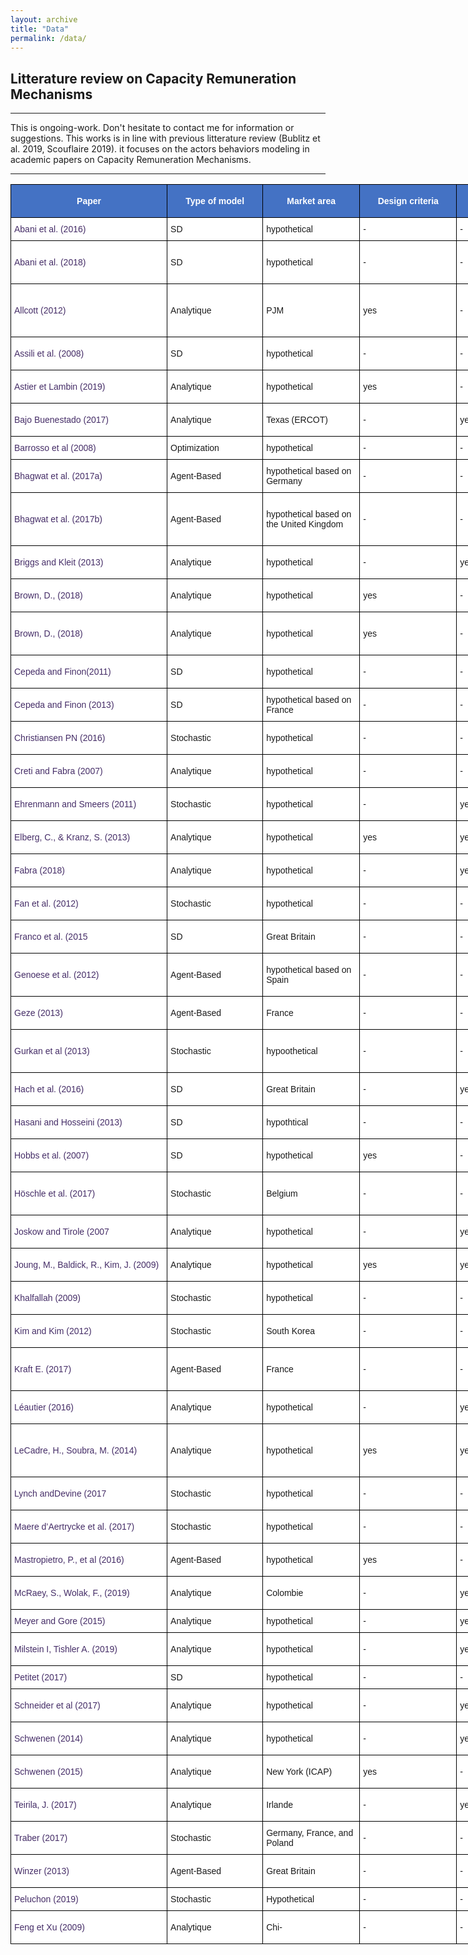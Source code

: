 ```yaml
---
layout: archive
title: "Data"
permalink: /data/
---
```



## Litterature review on Capacity Remuneration Mechanisms
----

This is ongoing-work. Don't hesitate to contact me for information or suggestions. This works is in line with previous litterature review (Bublitz et al. 2019, Scouflaire 2019). it focuses on the actors behaviors modeling in academic papers on Capacity Remuneration Mechanisms.

----

<style type="text/css">
.tg {border-collapse:collapse;border-spacing:0;}
.tg td{border-color:black;border-style:solid;border-width:1px;font-family:Arial, sans-serif;font-size:14px;
 overflow:hidden;padding:10px 5px;word-break:normal;}
.tg th{border-color:black;border-style:solid;border-width:1px;font-family:Arial, sans-serif;font-size:14px;
 font-weight:normal;overflow:hidden;padding:10px 5px;word-break:normal;}
.tg .tg-eqyq{background-color:#FFF;color:#452D67;text-align:left;vertical-align:middle}
.tg .tg-d7jd{background-color:#4472C4;color:#FFF;font-weight:bold;text-align:center;vertical-align:middle}
.tg .tg-zr06{background-color:#FFF;text-align:left;vertical-align:middle}
.tg .tg-kcps{background-color:#FFF;text-align:left;vertical-align:bottom}
.tg .tg-ktyi{background-color:#FFF;text-align:left;vertical-align:top}
</style>
<table class="tg" style="undefined;table-layout: fixed; width: 7507px">
<colgroup>
<col style="width: 250.090909px">
<col style="width: 153.090909px">
<col style="width: 155.090909px">
<col style="width: 155.090909px">
<col style="width: 155.090909px">
<col style="width: 155.090909px">
<col style="width: 155.090909px">
<col style="width: 155.090909px">
<col style="width: 155.090909px">
<col style="width: 155.090909px">
<col style="width: 155.090909px">
<col style="width: 155.090909px">
<col style="width: 155.090909px">
<col style="width: 155.090909px">
<col style="width: 155.090909px">
<col style="width: 155.090909px">
<col style="width: 155.090909px">
<col style="width: 155.090909px">
<col style="width: 155.090909px">
<col style="width: 155.090909px">
<col style="width: 155.090909px">
<col style="width: 155.090909px">
<col style="width: 155.090909px">
<col style="width: 156.090909px">
<col style="width: 155.090909px">
<col style="width: 155.090909px">
<col style="width: 155.090909px">
<col style="width: 155.090909px">
<col style="width: 155.090909px">
<col style="width: 2369.090909px">
</colgroup>
<thead>
 <tr>
 <th class="tg-d7jd">Paper</th>
 <th class="tg-d7jd">Type of model</th>
 <th class="tg-d7jd">Market area</th>
 <th class="tg-d7jd">Design criteria</th>
 <th class="tg-d7jd">Market power</th>
 <th class="tg-d7jd">Uncertainty</th>
 <th class="tg-d7jd">Investment cycl.</th>
 <th class="tg-d7jd">Efficiency</th>
 <th class="tg-d7jd">Crossborder</th>
 <th class="tg-d7jd">High RES</th>
 <th class="tg-d7jd">Flexible Res.</th>
 <th class="tg-d7jd">CRM Typology</th>
 <th class="tg-d7jd">Source of risk</th>
 <th class="tg-d7jd">Actors</th>
 <th class="tg-d7jd">Actor asymmetry </th>
 <th class="tg-d7jd">Information asymmetry</th>
 <th class="tg-d7jd">Risk aversion</th>
 <th class="tg-d7jd">Technology</th>
 <th class="tg-d7jd">Cost type</th>
 <th class="tg-d7jd">Lead time</th>
 <th class="tg-d7jd">Penalty</th>
 <th class="tg-d7jd">Industrial decisions</th>
 <th class="tg-d7jd">EOM</th>
 <th class="tg-d7jd">Capacity market</th>
 <th class="tg-d7jd">Model resolution</th>
 <th class="tg-d7jd">Forward capacity auction</th>
 <th class="tg-d7jd">Capacity product</th>
 <th class="tg-d7jd">Clearing EOM</th>
 <th class="tg-d7jd">Clearing CRM</th>
 <th class="tg-d7jd">Publication</th>
 </tr>
</thead>
<tbody>
 <tr>
 <td class="tg-eqyq">Abani et al. (2016)</td>
 <td class="tg-zr06">SD</td>
 <td class="tg-zr06">hypothetical</td>
 <td class="tg-zr06">-</td>
 <td class="tg-zr06">-</td>
 <td class="tg-zr06">yes</td>
 <td class="tg-zr06">yes</td>
 <td class="tg-zr06">-</td>
 <td class="tg-zr06">-</td>
 <td class="tg-kcps">-</td>
 <td class="tg-kcps">-</td>
 <td class="tg-zr06">CM - SR</td>
 <td class="tg-zr06">-</td>
 <td class="tg-zr06">-</td>
 <td class="tg-zr06">-</td>
 <td class="tg-zr06">-</td>
 <td class="tg-zr06">-</td>
 <td class="tg-zr06">-</td>
 <td class="tg-zr06">-</td>
 <td class="tg-zr06">-</td>
 <td class="tg-zr06">-</td>
 <td class="tg-zr06">-</td>
 <td class="tg-zr06">-</td>
 <td class="tg-zr06">-</td>
 <td class="tg-zr06">-</td>
 <td class="tg-zr06"> </td>
 <td class="tg-zr06">-</td>
 <td class="tg-zr06">-</td>
 <td class="tg-zr06">-</td>
 <td class="tg-zr06">Abani, A.O., Hary, N., Rious, V., Saguan, M., 2018. The impact of investors’ risk aversion on the performances of capacity remuneration mechanisms. Energy Policy 112, 84–97. http://doi.org/10.1016/j.enpol.2017.10.008.</td>
 </tr>
 <tr>
 <td class="tg-eqyq">Abani et al. (2018)</td>
 <td class="tg-zr06">SD</td>
 <td class="tg-zr06">hypothetical</td>
 <td class="tg-zr06">-</td>
 <td class="tg-zr06">-</td>
 <td class="tg-zr06">yes</td>
 <td class="tg-zr06">yes</td>
 <td class="tg-zr06">yes</td>
 <td class="tg-zr06">-</td>
 <td class="tg-kcps">-</td>
 <td class="tg-kcps">-</td>
 <td class="tg-zr06">CM</td>
 <td class="tg-zr06">Demand / EOM</td>
 <td class="tg-zr06">Producers</td>
 <td class="tg-zr06">-</td>
 <td class="tg-zr06">-</td>
 <td class="tg-zr06">CVAR</td>
 <td class="tg-zr06">Peak</td>
 <td class="tg-zr06">O&amp;M / I(k)</td>
 <td class="tg-zr06">Yes</td>
 <td class="tg-zr06">-</td>
 <td class="tg-zr06">Entry Exit</td>
 <td class="tg-zr06">-</td>
 <td class="tg-zr06">PPC</td>
 <td class="tg-zr06">4 stages ( Forecast / CRM / Decision / EOM )</td>
 <td class="tg-zr06">4 years</td>
 <td class="tg-zr06">1 year</td>
 <td class="tg-zr06">-</td>
 <td class="tg-zr06">Uniform Price / Multi Unit / seal bid</td>
 <td class="tg-zr06">Abani, A.O., Hary, N., Saguan, M., Rious, V., 2016. Risk aversion and generation adequacy in liberalized electricity markets: benefits of capacity markets. 2016 13th Inter-tio-l Conference on the European Energy Market (EEM). pp. 1–5. http:// doi.org/10.1109/EEM.2016.7521264.</td>
 </tr>
 <tr>
 <td class="tg-eqyq">Allcott (2012)</td>
 <td class="tg-zr06">Analytique</td>
 <td class="tg-zr06">PJM</td>
 <td class="tg-zr06">yes</td>
 <td class="tg-zr06">-</td>
 <td class="tg-zr06">-</td>
 <td class="tg-zr06">-</td>
 <td class="tg-zr06">yes</td>
 <td class="tg-zr06">-</td>
 <td class="tg-kcps">-</td>
 <td class="tg-kcps">-</td>
 <td class="tg-zr06">CM-C</td>
 <td class="tg-zr06">-</td>
 <td class="tg-zr06">Producers / Consumers</td>
 <td class="tg-zr06">Incumbents / New Entry / RTP consumers / Flat rates consumers </td>
 <td class="tg-zr06">-</td>
 <td class="tg-zr06">-</td>
 <td class="tg-zr06">Peak / Mid / Base</td>
 <td class="tg-zr06">c / I(k)</td>
 <td class="tg-zr06">-</td>
 <td class="tg-zr06">-</td>
 <td class="tg-zr06">Capacity</td>
 <td class="tg-zr06">PPC</td>
 <td class="tg-zr06">PPC</td>
 <td class="tg-zr06">Profit maximisation</td>
 <td class="tg-zr06"> </td>
 <td class="tg-zr06">-</td>
 <td class="tg-zr06">Uniform Price / Multi Unit / seal bid</td>
 <td class="tg-zr06">Uniform Price / Multi Unit / seal bid</td>
 <td class="tg-zr06">Allcott, H. (2012). Real-time pricing and electricity market design.</td>
 </tr>
 <tr>
 <td class="tg-eqyq">Assili et al. (2008)</td>
 <td class="tg-zr06">SD</td>
 <td class="tg-zr06">hypothetical</td>
 <td class="tg-zr06">-</td>
 <td class="tg-zr06">-</td>
 <td class="tg-zr06">-</td>
 <td class="tg-zr06">yes</td>
 <td class="tg-zr06">-</td>
 <td class="tg-zr06">-</td>
 <td class="tg-kcps">-</td>
 <td class="tg-kcps">-</td>
 <td class="tg-zr06">CP</td>
 <td class="tg-zr06">Demand</td>
 <td class="tg-zr06">Producers</td>
 <td class="tg-zr06">-</td>
 <td class="tg-zr06">-</td>
 <td class="tg-zr06">-</td>
 <td class="tg-zr06">Peak / Mid / Base</td>
 <td class="tg-zr06">c / I(k)</td>
 <td class="tg-zr06">Yes</td>
 <td class="tg-zr06">-</td>
 <td class="tg-zr06">Entry Exit</td>
 <td class="tg-zr06">PPC</td>
 <td class="tg-zr06">-</td>
 <td class="tg-zr06">Decision loop</td>
 <td class="tg-zr06"> </td>
 <td class="tg-zr06">-</td>
 <td class="tg-zr06">Uniform Price / Multi Unit / seal bid</td>
 <td class="tg-zr06">-</td>
 <td class="tg-zr06">Assili, M., Javidi, D.B., Hossein, M., Ghazi, R., 2008. An improved mechanism for capacity payment based on system dy-mics modeling for investment planning in competitive electricity environment. Energy Policy 36, 3703–3713. http://doi. org/10.1016/j.enpol.2008.06.034.</td>
 </tr>
 <tr>
 <td class="tg-eqyq">Astier et Lambin (2019)</td>
 <td class="tg-zr06">Analytique</td>
 <td class="tg-zr06">hypothetical</td>
 <td class="tg-zr06">yes</td>
 <td class="tg-zr06">-</td>
 <td class="tg-zr06">yes</td>
 <td class="tg-zr06">-</td>
 <td class="tg-zr06">-</td>
 <td class="tg-zr06">-</td>
 <td class="tg-kcps">-</td>
 <td class="tg-kcps">-</td>
 <td class="tg-zr06">SR - RO</td>
 <td class="tg-zr06">Demand / marg, cost</td>
 <td class="tg-zr06">Producers / Consumers</td>
 <td class="tg-zr06">-</td>
 <td class="tg-zr06">yes</td>
 <td class="tg-zr06">-</td>
 <td class="tg-zr06">Single</td>
 <td class="tg-zr06">-</td>
 <td class="tg-zr06">-</td>
 <td class="tg-zr06">-</td>
 <td class="tg-zr06">-</td>
 <td class="tg-zr06">-</td>
 <td class="tg-zr06">-</td>
 <td class="tg-zr06">Profit maximisation</td>
 <td class="tg-zr06"> </td>
 <td class="tg-zr06">-</td>
 <td class="tg-zr06">-</td>
 <td class="tg-zr06">-</td>
 <td class="tg-zr06">Nicolas Astier et Xavier Lambin, « Ensuring Capacity Adequacy in Liberalised Electricity markets », The Energy Jour-l, vol. 40, n° 3, mai 2019.</td>
 </tr>
 <tr>
 <td class="tg-eqyq">Bajo Buenestado (2017)</td>
 <td class="tg-zr06">Analytique</td>
 <td class="tg-zr06">Texas (ERCOT)</td>
 <td class="tg-zr06">-</td>
 <td class="tg-zr06">yes</td>
 <td class="tg-zr06">-</td>
 <td class="tg-zr06">-</td>
 <td class="tg-zr06">yes</td>
 <td class="tg-zr06">-</td>
 <td class="tg-kcps">-</td>
 <td class="tg-kcps">-</td>
 <td class="tg-zr06">CP</td>
 <td class="tg-zr06">Demand</td>
 <td class="tg-zr06">Producers</td>
 <td class="tg-zr06">Partial monopoly / Stackelberg</td>
 <td class="tg-zr06">-</td>
 <td class="tg-zr06">-</td>
 <td class="tg-zr06">Peak / Base</td>
 <td class="tg-zr06">c / I(k)</td>
 <td class="tg-zr06">-</td>
 <td class="tg-zr06">-</td>
 <td class="tg-zr06">Capacity</td>
 <td class="tg-zr06">Fabra</td>
 <td class="tg-zr06">-</td>
 <td class="tg-zr06">2 stages ( Decision / EOM )</td>
 <td class="tg-zr06"> </td>
 <td class="tg-zr06">-</td>
 <td class="tg-zr06">Uniform Price / Multi Unit / seal bid</td>
 <td class="tg-zr06">-</td>
 <td class="tg-zr06">Bajo-Buenestado, R., 2017. Welfare implications of capacity payments in a pricecapped electricity sector: a case study of the Texas market (ERCOT). Energy Econ. 64, 272–285. http://doi.org/10.1016/j.eneco.2017.03.026.</td>
 </tr>
 <tr>
 <td class="tg-eqyq">Barrosso et al (2008)</td>
 <td class="tg-zr06">Optimization</td>
 <td class="tg-zr06">hypothetical</td>
 <td class="tg-zr06">-</td>
 <td class="tg-zr06">-</td>
 <td class="tg-zr06">yes</td>
 <td class="tg-zr06">-</td>
 <td class="tg-zr06">-</td>
 <td class="tg-zr06">-</td>
 <td class="tg-kcps">-</td>
 <td class="tg-kcps">-</td>
 <td class="tg-zr06">-</td>
 <td class="tg-zr06">Multiple</td>
 <td class="tg-zr06">Producers</td>
 <td class="tg-zr06">-</td>
 <td class="tg-zr06">-</td>
 <td class="tg-zr06">CVAR</td>
 <td class="tg-zr06">Multiple</td>
 <td class="tg-zr06">-</td>
 <td class="tg-zr06">-</td>
 <td class="tg-zr06">-</td>
 <td class="tg-zr06">Capacity</td>
 <td class="tg-zr06">-</td>
 <td class="tg-zr06">-</td>
 <td class="tg-zr06">Decision loop</td>
 <td class="tg-zr06"> </td>
 <td class="tg-zr06">-</td>
 <td class="tg-zr06">-</td>
 <td class="tg-zr06">-</td>
 <td class="tg-zr06">-</td>
 </tr>
 <tr>
 <td class="tg-eqyq">Bhagwat et al. (2017a)</td>
 <td class="tg-zr06">Agent-Based</td>
 <td class="tg-zr06">hypothetical based on Germany</td>
 <td class="tg-zr06">-</td>
 <td class="tg-zr06">-</td>
 <td class="tg-zr06">yes</td>
 <td class="tg-zr06">yes</td>
 <td class="tg-zr06">-</td>
 <td class="tg-zr06">-</td>
 <td class="tg-kcps">yes</td>
 <td class="tg-kcps">-</td>
 <td class="tg-zr06">CM</td>
 <td class="tg-zr06">Multiple</td>
 <td class="tg-zr06">Producers</td>
 <td class="tg-zr06">-</td>
 <td class="tg-zr06">-</td>
 <td class="tg-zr06">-</td>
 <td class="tg-zr06">Multiple</td>
 <td class="tg-zr06">c / O&amp;M / I(k)</td>
 <td class="tg-zr06">Yes</td>
 <td class="tg-zr06">-</td>
 <td class="tg-zr06">Entry Exit</td>
 <td class="tg-zr06">PPC</td>
 <td class="tg-zr06">PPC</td>
 <td class="tg-zr06">4 stages ( Debt / CM / Decision / EOM )</td>
 <td class="tg-zr06"> </td>
 <td class="tg-zr06">1 year</td>
 <td class="tg-zr06">Uniform Price / Multi Unit / seal bid</td>
 <td class="tg-zr06">Uniform Price / Multi Unit / seal bid</td>
 <td class="tg-zr06">Bhagwat, P.C., Iychettira, K.K., Richstein, J.C., Chappin, E.J., de Vries, L.J., 2017a. The effectiveness of capacity markets in the presence of a high portfolio share of renewable energy sources. Util. Policy 48, 76–91. http://doi.org/10.1016/j.jup. 2017.09.003.</td>
 </tr>
 <tr>
 <td class="tg-eqyq">Bhagwat et al. (2017b)</td>
 <td class="tg-zr06">Agent-Based</td>
 <td class="tg-zr06">hypothetical based on the United Kingdom</td>
 <td class="tg-zr06">-</td>
 <td class="tg-zr06">-</td>
 <td class="tg-zr06">yes</td>
 <td class="tg-zr06">yes</td>
 <td class="tg-zr06">-</td>
 <td class="tg-zr06">-</td>
 <td class="tg-kcps">-</td>
 <td class="tg-kcps">-</td>
 <td class="tg-zr06">CM</td>
 <td class="tg-zr06">Demand / Fuel</td>
 <td class="tg-zr06">Producers</td>
 <td class="tg-zr06">Incumbent / New Entrant</td>
 <td class="tg-zr06">-</td>
 <td class="tg-zr06">-</td>
 <td class="tg-zr06">Multiple</td>
 <td class="tg-zr06">c / O&amp;M / I(k)</td>
 <td class="tg-zr06">Yes</td>
 <td class="tg-zr06">-</td>
 <td class="tg-zr06">Entry Exit</td>
 <td class="tg-zr06">PPC</td>
 <td class="tg-zr06">PPC</td>
 <td class="tg-zr06">4 stages ( Debt / CM / Decision / EOM )</td>
 <td class="tg-zr06">1 year / 4 years</td>
 <td class="tg-zr06">1 year / Multi years</td>
 <td class="tg-zr06">Uniform Price / Multi Unit / seal bid</td>
 <td class="tg-zr06">Uniform Price / Multi Unit / seal bid for both Annuel et Multi Annuel Contracts</td>
 <td class="tg-zr06">Bhagwat, P.C., Marcheselli, A., Richstein, J.C., Chappin, E.J., de Vries, L.J., 2017b. An a-lysis of a forward capacity market with long-term contracts. Energy Policy 111, 255–267. http://doi.org/10.1016/j.enpol.2017.09.037.</td>
 </tr>
 <tr>
 <td class="tg-eqyq">Briggs and Kleit (2013)</td>
 <td class="tg-zr06">Analytique</td>
 <td class="tg-zr06">hypothetical</td>
 <td class="tg-zr06">-</td>
 <td class="tg-zr06">yes</td>
 <td class="tg-zr06">-</td>
 <td class="tg-zr06">-</td>
 <td class="tg-zr06">yes</td>
 <td class="tg-zr06">-</td>
 <td class="tg-kcps">-</td>
 <td class="tg-kcps">-</td>
 <td class="tg-zr06">CP</td>
 <td class="tg-zr06">Demand</td>
 <td class="tg-zr06">Producers</td>
 <td class="tg-zr06">-</td>
 <td class="tg-zr06">-</td>
 <td class="tg-zr06">-</td>
 <td class="tg-zr06">Peak / Base</td>
 <td class="tg-zr06">c / I(k)</td>
 <td class="tg-zr06">-</td>
 <td class="tg-zr06">-</td>
 <td class="tg-zr06">Capacity</td>
 <td class="tg-zr06">PPC / Cournot</td>
 <td class="tg-zr06">PPC / Cournot</td>
 <td class="tg-zr06">Profit maximisation</td>
 <td class="tg-zr06"> </td>
 <td class="tg-zr06">-</td>
 <td class="tg-zr06">Uniform Price / Multi Unit / seal bid</td>
 <td class="tg-zr06">-</td>
 <td class="tg-zr06">Briggs, R.J., Kleit, A., 2013. Resource adequacy reliability and the impacts of capacity subsidies in competitive electricity markets. Energy Econ. 40, 297–305. http:// doi.org/10.1016/j.eneco.2013.07.009.</td>
 </tr>
 <tr>
 <td class="tg-eqyq">Brown, D., (2018)</td>
 <td class="tg-zr06">Analytique</td>
 <td class="tg-zr06">hypothetical</td>
 <td class="tg-zr06">yes</td>
 <td class="tg-zr06">-</td>
 <td class="tg-zr06">yes</td>
 <td class="tg-zr06">-</td>
 <td class="tg-zr06">yes</td>
 <td class="tg-zr06">-</td>
 <td class="tg-kcps">-</td>
 <td class="tg-kcps">-</td>
 <td class="tg-zr06">CM</td>
 <td class="tg-zr06">Capacity Demand / EOM</td>
 <td class="tg-zr06">Producers</td>
 <td class="tg-zr06">Partial monopoly</td>
 <td class="tg-zr06">-</td>
 <td class="tg-zr06">-</td>
 <td class="tg-zr06">Single</td>
 <td class="tg-zr06">O&amp;M / I(k)</td>
 <td class="tg-zr06">-</td>
 <td class="tg-zr06">-</td>
 <td class="tg-zr06">Entry</td>
 <td class="tg-zr06">-</td>
 <td class="tg-zr06">M.U.A.</td>
 <td class="tg-zr06">2 stages ( CM / EOM )</td>
 <td class="tg-zr06"> </td>
 <td class="tg-zr06">-</td>
 <td class="tg-zr06">-</td>
 <td class="tg-zr06">Uniform Price / Multi Unit / seal bid</td>
 <td class="tg-zr06">Brown, D. P. (2018). The effect of subsidized entry on capacity auctions and the long-run resource adequacy of electricity markets. Energy Economics, 70, 205–232. http://doi.org/10.1016/j.eneco.2018.01.002</td>
 </tr>
 <tr>
 <td class="tg-eqyq">Brown, D., (2018)</td>
 <td class="tg-zr06">Analytique</td>
 <td class="tg-zr06">hypothetical</td>
 <td class="tg-zr06">yes</td>
 <td class="tg-zr06">-</td>
 <td class="tg-zr06">-</td>
 <td class="tg-zr06">-</td>
 <td class="tg-zr06">yes</td>
 <td class="tg-zr06">-</td>
 <td class="tg-kcps">-</td>
 <td class="tg-kcps">-</td>
 <td class="tg-zr06">CM</td>
 <td class="tg-zr06">Capacity Demand / EOM</td>
 <td class="tg-zr06">Producers / Public Auth.</td>
 <td class="tg-zr06">Partial monopoly / Stackelberg</td>
 <td class="tg-zr06">-</td>
 <td class="tg-zr06">-</td>
 <td class="tg-zr06">Single</td>
 <td class="tg-zr06">c / I(k)</td>
 <td class="tg-zr06">-</td>
 <td class="tg-zr06">-</td>
 <td class="tg-zr06">Capacity / Mothballing</td>
 <td class="tg-zr06">M.U.A.</td>
 <td class="tg-zr06">M.U.A.</td>
 <td class="tg-zr06">6 stages ( Public Auth. / Invest / Decision / CM / EOM )</td>
 <td class="tg-zr06"> </td>
 <td class="tg-zr06">-</td>
 <td class="tg-zr06">Uniform Price / Multi Unit / seal bid</td>
 <td class="tg-zr06">Uniform Price / Multi Unit / seal bid</td>
 <td class="tg-zr06">Brown, D.P., 2018. Capacity payment mechanisms and investment incentives in restructured electricity markets. Energy Econ. 74, 131–142.</td>
 </tr>
 <tr>
 <td class="tg-eqyq">Cepeda and Finon(2011)</td>
 <td class="tg-zr06">SD</td>
 <td class="tg-zr06">hypothetical</td>
 <td class="tg-zr06">-</td>
 <td class="tg-zr06">-</td>
 <td class="tg-zr06">yes</td>
 <td class="tg-zr06">yes</td>
 <td class="tg-zr06">-</td>
 <td class="tg-zr06">-</td>
 <td class="tg-kcps">-</td>
 <td class="tg-kcps">-</td>
 <td class="tg-zr06">CM</td>
 <td class="tg-zr06">Demand / Invest. Unavailability</td>
 <td class="tg-zr06">Producers</td>
 <td class="tg-zr06">-</td>
 <td class="tg-zr06">-</td>
 <td class="tg-zr06">-</td>
 <td class="tg-zr06">Peak / Mid / Base</td>
 <td class="tg-zr06">c / I(k)</td>
 <td class="tg-zr06">Yes</td>
 <td class="tg-zr06">Yes</td>
 <td class="tg-zr06">Entry Exit</td>
 <td class="tg-zr06">PPC</td>
 <td class="tg-zr06">PPC</td>
 <td class="tg-zr06">4 stages ( Forecast / CM / Decision / EOM )</td>
 <td class="tg-zr06">3 years</td>
 <td class="tg-zr06">1 year</td>
 <td class="tg-zr06">Uniform Price / Multi Unit / seal bid</td>
 <td class="tg-zr06">Uniform Price / Multi Unit / seal bid</td>
 <td class="tg-zr06">Cepeda, M., Finon, D., 2011. Generation capacity adequacy in interdependent electricity markets. Energy Policy 39, 3128–3143. http://doi.org/10.1016/j.enpol.2011. 02.063.</td>
 </tr>
 <tr>
 <td class="tg-eqyq">Cepeda and Finon (2013)</td>
 <td class="tg-zr06">SD</td>
 <td class="tg-zr06">hypothetical based on France</td>
 <td class="tg-zr06">-</td>
 <td class="tg-zr06">-</td>
 <td class="tg-zr06">-</td>
 <td class="tg-zr06">-</td>
 <td class="tg-zr06">-</td>
 <td class="tg-zr06">-</td>
 <td class="tg-kcps">yes</td>
 <td class="tg-kcps">yes</td>
 <td class="tg-zr06">CM</td>
 <td class="tg-zr06">Multiple</td>
 <td class="tg-zr06">Producers</td>
 <td class="tg-zr06">-</td>
 <td class="tg-zr06">-</td>
 <td class="tg-zr06">-</td>
 <td class="tg-zr06">Peak / Mid / Base</td>
 <td class="tg-zr06">c / I(k)</td>
 <td class="tg-zr06">Yes</td>
 <td class="tg-zr06">Yes</td>
 <td class="tg-zr06">Entry Exit</td>
 <td class="tg-zr06">PPC</td>
 <td class="tg-zr06">PPC</td>
 <td class="tg-zr06">4 stages ( Forecast / CM / Decision / EOM )</td>
 <td class="tg-zr06">3 years</td>
 <td class="tg-zr06">1 year</td>
 <td class="tg-zr06">Uniform Price / Multi Unit / seal bid</td>
 <td class="tg-zr06">Uniform Price / Multi Unit / seal bid</td>
 <td class="tg-zr06">Cepeda, M., Finon, D., 2013. How to correct for long-term exter-lities of large-scale wind power development by a capacity mechanism? Energy Policy 61, 671–685. http://doi.org/10.1016/j.enpol.2013.06.046.</td>
 </tr>
 <tr>
 <td class="tg-eqyq">Christiansen PN (2016)</td>
 <td class="tg-zr06">Stochastic</td>
 <td class="tg-zr06">hypothetical</td>
 <td class="tg-zr06">-</td>
 <td class="tg-zr06">-</td>
 <td class="tg-zr06">-</td>
 <td class="tg-zr06">-</td>
 <td class="tg-zr06">yes</td>
 <td class="tg-zr06">-</td>
 <td class="tg-kcps">-</td>
 <td class="tg-kcps">yes</td>
 <td class="tg-zr06">CM</td>
 <td class="tg-zr06">-</td>
 <td class="tg-zr06">Producers / Consumerss</td>
 <td class="tg-zr06">Flexible / Non flexible</td>
 <td class="tg-zr06">-</td>
 <td class="tg-zr06">-</td>
 <td class="tg-zr06">Peak / Base</td>
 <td class="tg-zr06">c / I(k)</td>
 <td class="tg-zr06">-</td>
 <td class="tg-zr06">-</td>
 <td class="tg-zr06">Capacity</td>
 <td class="tg-zr06">PPC</td>
 <td class="tg-zr06">PPC</td>
 <td class="tg-zr06">Optimization</td>
 <td class="tg-zr06"> </td>
 <td class="tg-zr06">-</td>
 <td class="tg-zr06">Dual Prices</td>
 <td class="tg-zr06">Dual Prices</td>
 <td class="tg-ktyi"> Christiansen PN. Equilibrium modeling of a power market with a capacity market designed to promote ﬂexible capacity. NTNU; 2016</td>
 </tr>
 <tr>
 <td class="tg-eqyq">Creti and Fabra (2007)</td>
 <td class="tg-zr06">Analytique</td>
 <td class="tg-zr06">hypothetical</td>
 <td class="tg-zr06">-</td>
 <td class="tg-zr06">-</td>
 <td class="tg-zr06">-</td>
 <td class="tg-zr06">-</td>
 <td class="tg-zr06">yes</td>
 <td class="tg-zr06">-</td>
 <td class="tg-kcps">-</td>
 <td class="tg-kcps">-</td>
 <td class="tg-zr06">CM</td>
 <td class="tg-zr06">Demand</td>
 <td class="tg-zr06">Producers / Public Auth.</td>
 <td class="tg-zr06">Monopole</td>
 <td class="tg-zr06">-</td>
 <td class="tg-zr06">-</td>
 <td class="tg-zr06">Single</td>
 <td class="tg-zr06">K</td>
 <td class="tg-zr06">-</td>
 <td class="tg-zr06">-</td>
 <td class="tg-zr06">Capacity</td>
 <td class="tg-zr06">PPC / monopoly</td>
 <td class="tg-zr06">PPC / monopoly</td>
 <td class="tg-zr06">3 stages ( Public Auth. / CM / EOM )</td>
 <td class="tg-zr06"> </td>
 <td class="tg-zr06">-</td>
 <td class="tg-zr06">-</td>
 <td class="tg-zr06">-</td>
 <td class="tg-zr06">Creti, A., Fabra, N., 2007. Supply security and short-run capacity markets for electricity: why an ICAP mechanism is needed as part of standard market design. Energy Econ. 29, 259–276. http://doi.org/10.1016/j.eneco.2006.04.007.</td>
 </tr>
 <tr>
 <td class="tg-eqyq">Ehrenmann and Smeers (2011)</td>
 <td class="tg-zr06">Stochastic</td>
 <td class="tg-zr06">hypothetical</td>
 <td class="tg-zr06">-</td>
 <td class="tg-zr06">yes</td>
 <td class="tg-zr06">yes</td>
 <td class="tg-zr06">-</td>
 <td class="tg-zr06">-</td>
 <td class="tg-zr06">-</td>
 <td class="tg-kcps">-</td>
 <td class="tg-kcps">-</td>
 <td class="tg-zr06">CM</td>
 <td class="tg-zr06">Fuel / Regulation</td>
 <td class="tg-zr06">Producers</td>
 <td class="tg-zr06">-</td>
 <td class="tg-zr06">-</td>
 <td class="tg-zr06">CVAR</td>
 <td class="tg-zr06">Peak / Mid / Base</td>
 <td class="tg-zr06">O&amp;M / I(k) / CO2</td>
 <td class="tg-zr06">-</td>
 <td class="tg-zr06">-</td>
 <td class="tg-zr06">Entry</td>
 <td class="tg-zr06">PPC</td>
 <td class="tg-zr06">-</td>
 <td class="tg-zr06">2 stages ( Decision / EOM )</td>
 <td class="tg-zr06"> </td>
 <td class="tg-zr06">-</td>
 <td class="tg-zr06">-</td>
 <td class="tg-zr06">-</td>
 <td class="tg-zr06">Ehrenmann, A., Smeers, Y., 2011. Generation capacity expansion in a risky environment: a stochastic equilibrium a-lysis. Oper. Res. 59,</td>
 </tr>
 <tr>
 <td class="tg-eqyq">Elberg, C., &amp; Kranz, S. (2013)</td>
 <td class="tg-zr06">Analytique</td>
 <td class="tg-zr06">hypothetical</td>
 <td class="tg-zr06">yes</td>
 <td class="tg-zr06">yes</td>
 <td class="tg-zr06">yes</td>
 <td class="tg-zr06">-</td>
 <td class="tg-zr06">yes</td>
 <td class="tg-zr06">-</td>
 <td class="tg-zr06">-</td>
 <td class="tg-kcps">-</td>
 <td class="tg-zr06">CM</td>
 <td class="tg-zr06">Demand</td>
 <td class="tg-zr06">Producers</td>
 <td class="tg-zr06">Partial monopoly</td>
 <td class="tg-zr06">-</td>
 <td class="tg-zr06">-</td>
 <td class="tg-zr06">Single</td>
 <td class="tg-zr06">c / I(k)</td>
 <td class="tg-zr06">-</td>
 <td class="tg-zr06">-</td>
 <td class="tg-zr06">Entry</td>
 <td class="tg-zr06">M.U.A.</td>
 <td class="tg-zr06">Cournot</td>
 <td class="tg-zr06">2 stages ( CM / EOM )</td>
 <td class="tg-zr06"> </td>
 <td class="tg-zr06">-</td>
 <td class="tg-zr06">Uniform Price / Multi Unit / seal bid</td>
 <td class="tg-zr06">Uniform Price / Multi Unit / seal bid</td>
 <td class="tg-zr06">Elberg, C., &amp; Kranz, S. (2013). Capacity Mechanisms and Effects on Market Structure. (14), 1–21.</td>
 </tr>
 <tr>
 <td class="tg-eqyq">Fabra (2018)</td>
 <td class="tg-zr06">Analytique</td>
 <td class="tg-zr06">hypothetical</td>
 <td class="tg-zr06">-</td>
 <td class="tg-zr06">yes</td>
 <td class="tg-zr06">yes</td>
 <td class="tg-zr06">-</td>
 <td class="tg-zr06">yes</td>
 <td class="tg-zr06">-</td>
 <td class="tg-kcps">-</td>
 <td class="tg-kcps">-</td>
 <td class="tg-zr06">CM</td>
 <td class="tg-zr06">Demand</td>
 <td class="tg-zr06">Producers</td>
 <td class="tg-zr06">Partial monopoly</td>
 <td class="tg-zr06">yes</td>
 <td class="tg-zr06">-</td>
 <td class="tg-zr06">-</td>
 <td class="tg-zr06">K</td>
 <td class="tg-zr06">-</td>
 <td class="tg-zr06">-</td>
 <td class="tg-zr06">Entry</td>
 <td class="tg-zr06">PPC</td>
 <td class="tg-zr06">PPC / Partial monopoly</td>
 <td class="tg-zr06">2 stages ( Decision / EOM )</td>
 <td class="tg-zr06"> </td>
 <td class="tg-zr06">-</td>
 <td class="tg-zr06">Uniform Price / Multi Unit / seal bid</td>
 <td class="tg-zr06">Exogène : fixé par le First Best Sol.</td>
 <td class="tg-zr06">Fabra N. A primer on capacity mechanisms. Energy Econ. 2018;75:323-335.</td>
 </tr>
 <tr>
 <td class="tg-eqyq">Fan et al. (2012)</td>
 <td class="tg-zr06">Stochastic</td>
 <td class="tg-zr06">hypothetical</td>
 <td class="tg-zr06">-</td>
 <td class="tg-zr06">-</td>
 <td class="tg-zr06">yes</td>
 <td class="tg-zr06">-</td>
 <td class="tg-zr06">-</td>
 <td class="tg-zr06">-</td>
 <td class="tg-zr06">-</td>
 <td class="tg-kcps">-</td>
 <td class="tg-zr06">CM</td>
 <td class="tg-zr06">Demand / Regulation</td>
 <td class="tg-zr06">Producers</td>
 <td class="tg-zr06">Incumbent / New Entrant</td>
 <td class="tg-zr06">-</td>
 <td class="tg-zr06">Utility function</td>
 <td class="tg-zr06">Peak / Mid / EnR</td>
 <td class="tg-zr06">c / O&amp;M / I(k) / CO2</td>
 <td class="tg-zr06">-</td>
 <td class="tg-zr06">-</td>
 <td class="tg-zr06">Entry Capacity</td>
 <td class="tg-zr06">PPC</td>
 <td class="tg-zr06">-</td>
 <td class="tg-zr06">2 stages ( Decision / EOM )</td>
 <td class="tg-zr06"> </td>
 <td class="tg-zr06">-</td>
 <td class="tg-zr06">Dual Prices</td>
 <td class="tg-zr06">Dual Prices</td>
 <td class="tg-zr06">Fan, L., Norman, C.S., Patt, A.G., 2012. Electricity capacity investment under risk aversion: a case study of coal, gas, and concentrated solar power. Energy Econ. 34, 54–61. http://doi.org/10.1016/j.eneco.2011.10.010.</td>
 </tr>
 <tr>
 <td class="tg-eqyq">Franco et al. (2015</td>
 <td class="tg-zr06">SD</td>
 <td class="tg-zr06">Great Britain</td>
 <td class="tg-zr06">-</td>
 <td class="tg-zr06">-</td>
 <td class="tg-zr06">-</td>
 <td class="tg-zr06">yes</td>
 <td class="tg-zr06">-</td>
 <td class="tg-zr06">-</td>
 <td class="tg-zr06">-</td>
 <td class="tg-zr06">-</td>
 <td class="tg-zr06">CM</td>
 <td class="tg-zr06">Multiple</td>
 <td class="tg-zr06">Producers</td>
 <td class="tg-zr06">-</td>
 <td class="tg-zr06">-</td>
 <td class="tg-zr06">-</td>
 <td class="tg-zr06">Multiple</td>
 <td class="tg-zr06">c / O&amp;M / I(k)</td>
 <td class="tg-zr06">Yes</td>
 <td class="tg-zr06">-</td>
 <td class="tg-zr06">Entry Exit</td>
 <td class="tg-zr06">PPC</td>
 <td class="tg-zr06">PPC</td>
 <td class="tg-zr06">4 stages ( Forecast / CM / Decision / EOM )</td>
 <td class="tg-zr06"> </td>
 <td class="tg-zr06">-</td>
 <td class="tg-zr06">Uniform Price / Multi Unit / seal bid</td>
 <td class="tg-zr06">Uniform Price / Multi Unit / seal bid</td>
 <td class="tg-zr06">Franco, C.J., Castaneda, M., Dyner, I., 2015. Simulating the new British electricitymarket reform. Eur. J. Oper. Res. 245, 273–285. http://doi.org/10.1016/j.ejor. 2015.02.040.</td>
 </tr>
 <tr>
 <td class="tg-eqyq">Genoese et al. (2012)</td>
 <td class="tg-zr06">Agent-Based</td>
 <td class="tg-zr06">hypothetical based on Spain</td>
 <td class="tg-zr06">-</td>
 <td class="tg-zr06">-</td>
 <td class="tg-zr06">-</td>
 <td class="tg-zr06">-</td>
 <td class="tg-zr06">yes</td>
 <td class="tg-zr06">-</td>
 <td class="tg-zr06">-</td>
 <td class="tg-kcps">-</td>
 <td class="tg-zr06">CP</td>
 <td class="tg-zr06">-</td>
 <td class="tg-zr06">Producers / Consumers / Public Auth.</td>
 <td class="tg-zr06">-</td>
 <td class="tg-zr06">-</td>
 <td class="tg-zr06">-</td>
 <td class="tg-zr06">Multiple</td>
 <td class="tg-zr06">c / O&amp;M / I(k) / CO2</td>
 <td class="tg-zr06">-</td>
 <td class="tg-zr06">-</td>
 <td class="tg-zr06">Capacity</td>
 <td class="tg-zr06">PPC</td>
 <td class="tg-zr06">-</td>
 <td class="tg-zr06">Decision loop</td>
 <td class="tg-zr06"> </td>
 <td class="tg-zr06">-</td>
 <td class="tg-zr06">Uniform Price / Multi Unit / seal bid</td>
 <td class="tg-zr06">-</td>
 <td class="tg-zr06">Genoese, M., Genoese, F., Fichtner, W., 2012. Model-based a-lysis of the impact of capacity markets on electricity markets. 2012 9th Inter-tio-l Conference on the European Energy Market (EEM 2012). pp. 1–6. http://doi.org/10.1109/EEM. 2012.6254704.</td>
 </tr>
 <tr>
 <td class="tg-eqyq">Geze (2013)</td>
 <td class="tg-zr06">Agent-Based</td>
 <td class="tg-zr06">France</td>
 <td class="tg-zr06">-</td>
 <td class="tg-zr06">-</td>
 <td class="tg-zr06">yes</td>
 <td class="tg-zr06">-</td>
 <td class="tg-zr06">-</td>
 <td class="tg-zr06">-</td>
 <td class="tg-zr06">-</td>
 <td class="tg-kcps">-</td>
 <td class="tg-zr06">CM</td>
 <td class="tg-zr06">Demand / Fuel</td>
 <td class="tg-zr06">Producers / Consumers</td>
 <td class="tg-zr06">-</td>
 <td class="tg-zr06">-</td>
 <td class="tg-zr06">Mean Variance</td>
 <td class="tg-zr06">Multiple</td>
 <td class="tg-zr06">-</td>
 <td class="tg-zr06">-</td>
 <td class="tg-zr06">-</td>
 <td class="tg-zr06">Entry</td>
 <td class="tg-zr06">-</td>
 <td class="tg-zr06">PPC</td>
 <td class="tg-zr06">Decision loop</td>
 <td class="tg-zr06"> </td>
 <td class="tg-zr06">-</td>
 <td class="tg-zr06">-</td>
 <td class="tg-zr06">Uniform Price / Multi Unit / seal bid</td>
 <td class="tg-zr06">-</td>
 </tr>
 <tr>
 <td class="tg-eqyq">Gurkan et al (2013)</td>
 <td class="tg-zr06">Stochastic</td>
 <td class="tg-zr06">hypoothetical</td>
 <td class="tg-zr06">-</td>
 <td class="tg-zr06">-</td>
 <td class="tg-zr06">yes</td>
 <td class="tg-zr06">-</td>
 <td class="tg-zr06">-</td>
 <td class="tg-zr06">-</td>
 <td class="tg-kcps">-</td>
 <td class="tg-kcps">-</td>
 <td class="tg-zr06">CM</td>
 <td class="tg-zr06">Demand</td>
 <td class="tg-zr06">Producers / Consumers / Public Auth.</td>
 <td class="tg-zr06">-</td>
 <td class="tg-zr06">-</td>
 <td class="tg-zr06">-</td>
 <td class="tg-zr06">Multiple</td>
 <td class="tg-zr06">c / I(k)</td>
 <td class="tg-zr06">-</td>
 <td class="tg-zr06">-</td>
 <td class="tg-zr06">Capacity</td>
 <td class="tg-zr06">PPC</td>
 <td class="tg-zr06">PPC</td>
 <td class="tg-zr06">2 stages ( Decision / EOM ) </td>
 <td class="tg-zr06"> </td>
 <td class="tg-zr06">-</td>
 <td class="tg-zr06">Dual Prices</td>
 <td class="tg-zr06">Dual Prices</td>
 <td class="tg-zr06">Gurkan, G., Ozdemir, O., &amp; Smeers, Y. (2013). Generation Capacity Investments in Electricity Markets: Perfect Competition. Ssrn. http://doi.org/10.2139/ssrn.2314862</td>
 </tr>
 <tr>
 <td class="tg-eqyq">Hach et al. (2016)</td>
 <td class="tg-zr06">SD</td>
 <td class="tg-zr06">Great Britain</td>
 <td class="tg-zr06">-</td>
 <td class="tg-zr06">yes</td>
 <td class="tg-zr06">-</td>
 <td class="tg-zr06">-</td>
 <td class="tg-zr06">-</td>
 <td class="tg-zr06">-</td>
 <td class="tg-zr06">-</td>
 <td class="tg-kcps">-</td>
 <td class="tg-zr06">CM</td>
 <td class="tg-zr06">Demand</td>
 <td class="tg-zr06">Producers</td>
 <td class="tg-zr06">Ramping Rates</td>
 <td class="tg-zr06">-</td>
 <td class="tg-zr06">-</td>
 <td class="tg-zr06">Multiple</td>
 <td class="tg-zr06">c / O&amp;M / I(k) / CO2</td>
 <td class="tg-zr06">-</td>
 <td class="tg-zr06">-</td>
 <td class="tg-zr06">Entry Exit</td>
 <td class="tg-zr06">PPC</td>
 <td class="tg-zr06">PPC</td>
 <td class="tg-zr06">Converging price</td>
 <td class="tg-zr06"> </td>
 <td class="tg-zr06">1 year / Multi years</td>
 <td class="tg-zr06">Uniform Price / Multi Unit / seal bid</td>
 <td class="tg-zr06">Uniform Price / Multi Unit / seal bid</td>
 <td class="tg-zr06">Hach, D., Chyong, C.K., Spinler, S., 2016. Capacity market design options: a dy-mic capacity investment model and a GB case study. Eur. J. Oper. Res. 249, 691–705. http://doi.org/10.1016/j.ejor.2015.08.034.</td>
 </tr>
 <tr>
 <td class="tg-eqyq">Hasani and Hosseini (2013)</td>
 <td class="tg-zr06">SD</td>
 <td class="tg-zr06">hypothtical</td>
 <td class="tg-zr06">-</td>
 <td class="tg-zr06">-</td>
 <td class="tg-zr06">yes</td>
 <td class="tg-zr06">yes</td>
 <td class="tg-zr06">-</td>
 <td class="tg-zr06">-</td>
 <td class="tg-zr06">-</td>
 <td class="tg-kcps">-</td>
 <td class="tg-zr06">CP</td>
 <td class="tg-zr06">Demand</td>
 <td class="tg-zr06">Producers</td>
 <td class="tg-zr06">Raming rates</td>
 <td class="tg-zr06">-</td>
 <td class="tg-zr06">-</td>
 <td class="tg-zr06">Peak / Mid / Base</td>
 <td class="tg-zr06">c / O&amp;M / I(k)</td>
 <td class="tg-zr06">Yes</td>
 <td class="tg-zr06">-</td>
 <td class="tg-zr06">Entry Exit</td>
 <td class="tg-zr06">PPC</td>
 <td class="tg-zr06">PPC</td>
 <td class="tg-zr06">Decision loop</td>
 <td class="tg-zr06"> </td>
 <td class="tg-zr06">-</td>
 <td class="tg-zr06">Uniform Price / Multi Unit / seal bid</td>
 <td class="tg-zr06">Uniform Price / Multi Unit / seal bid</td>
 <td class="tg-zr06">Hasani, M., Hosseini, S., “Dy-mic assessment of capacityinvestmentinelectricitymarketconsideringcomplementary capacity mechanisms”. Energy, vol.36, 2011, pp 277-293</td>
 </tr>
 <tr>
 <td class="tg-eqyq">Hobbs et al. (2007)</td>
 <td class="tg-zr06">SD</td>
 <td class="tg-zr06">hypothetical</td>
 <td class="tg-zr06">yes</td>
 <td class="tg-zr06">-</td>
 <td class="tg-zr06">yes</td>
 <td class="tg-zr06">-</td>
 <td class="tg-zr06">-</td>
 <td class="tg-zr06">-</td>
 <td class="tg-zr06">-</td>
 <td class="tg-kcps">-</td>
 <td class="tg-zr06">CM</td>
 <td class="tg-zr06">Demand</td>
 <td class="tg-zr06">Producers</td>
 <td class="tg-zr06">-</td>
 <td class="tg-zr06">-</td>
 <td class="tg-zr06">Utility function</td>
 <td class="tg-zr06">Peak</td>
 <td class="tg-zr06">K</td>
 <td class="tg-zr06">Yes</td>
 <td class="tg-zr06">-</td>
 <td class="tg-zr06">Entry</td>
 <td class="tg-zr06">-</td>
 <td class="tg-zr06">PPC</td>
 <td class="tg-zr06">Decision loop</td>
 <td class="tg-zr06">4 years</td>
 <td class="tg-zr06">1 year</td>
 <td class="tg-zr06">-</td>
 <td class="tg-zr06">Uniform Price / Multi Unit / seal bid</td>
 <td class="tg-zr06">Hobbs, B.F., Hu, M.-C., Inon, J.G., Stoft, S.E., Bhavaraju, M.P., 2007. A dy-mic a-lysis of a demand curve-based capacity market proposal: the PJM reliability pricing model. IEEE Trans. Power Syst. 22, 3–14. http://doi.org/10.1109/TPWRS.2006. 887954.</td>
 </tr>
 <tr>
 <td class="tg-eqyq">Höschle et al. (2017)</td>
 <td class="tg-zr06">Stochastic</td>
 <td class="tg-zr06">Belgium</td>
 <td class="tg-zr06">-</td>
 <td class="tg-zr06">-</td>
 <td class="tg-zr06">-</td>
 <td class="tg-zr06">-</td>
 <td class="tg-zr06">yes</td>
 <td class="tg-zr06">-</td>
 <td class="tg-zr06">-</td>
 <td class="tg-kcps">-</td>
 <td class="tg-zr06">CM</td>
 <td class="tg-zr06">-</td>
 <td class="tg-zr06">Producers / Consumers / Public Auth.</td>
 <td class="tg-zr06">-</td>
 <td class="tg-zr06">-</td>
 <td class="tg-zr06">-</td>
 <td class="tg-zr06">Peak / Mid / Base / EnR</td>
 <td class="tg-zr06">c / I(k)</td>
 <td class="tg-zr06">-</td>
 <td class="tg-zr06">-</td>
 <td class="tg-zr06">Capacity</td>
 <td class="tg-zr06">PPC</td>
 <td class="tg-zr06">PPC</td>
 <td class="tg-zr06">Optimization</td>
 <td class="tg-zr06">-</td>
 <td class="tg-zr06">-</td>
 <td class="tg-zr06">Dual Prices</td>
 <td class="tg-zr06">Dual Prices</td>
 <td class="tg-zr06">Höschle, H., de Jonghe, C., Le Cadre, H., Belmans, R., 2017. Electricity markets for energy, flexibility and availability – impact of capacity mechanisms on the remuneration of generation technologies. Energy Econ. 66, 372–383. http://doi.org/ 10.1016/j.eneco.2017.06.024.</td>
 </tr>
 <tr>
 <td class="tg-eqyq">Joskow and Tirole (2007</td>
 <td class="tg-zr06">Analytique</td>
 <td class="tg-zr06">hypothetical</td>
 <td class="tg-zr06">-</td>
 <td class="tg-zr06">yes</td>
 <td class="tg-zr06">yes</td>
 <td class="tg-zr06">-</td>
 <td class="tg-zr06">yes</td>
 <td class="tg-zr06">-</td>
 <td class="tg-zr06">-</td>
 <td class="tg-kcps">-</td>
 <td class="tg-zr06">CP</td>
 <td class="tg-zr06">Demand</td>
 <td class="tg-zr06">Producers / Consumers</td>
 <td class="tg-zr06">-</td>
 <td class="tg-zr06">-</td>
 <td class="tg-zr06">-</td>
 <td class="tg-zr06">Peak / Base</td>
 <td class="tg-zr06">c / I(k)</td>
 <td class="tg-zr06">-</td>
 <td class="tg-zr06">-</td>
 <td class="tg-zr06">Capacity</td>
 <td class="tg-zr06">PPC / Cournot</td>
 <td class="tg-zr06">-</td>
 <td class="tg-zr06">Profit maximisation</td>
 <td class="tg-zr06">-</td>
 <td class="tg-zr06">-</td>
 <td class="tg-zr06">Uniform Price / Multi Unit / seal bid</td>
 <td class="tg-zr06">-</td>
 <td class="tg-zr06">Joskow, P., Tirole, J., 2007. Reliability and competitive electricity markets. RAND J. Econ. 38, 60–84. http://doi.org/10.1111/j.1756-2171.2007.tb00044.x.</td>
 </tr>
 <tr>
 <td class="tg-eqyq">Joung, M., Baldick, R., Kim, J. (2009)</td>
 <td class="tg-zr06">Analytique</td>
 <td class="tg-zr06">hypothetical</td>
 <td class="tg-zr06">yes</td>
 <td class="tg-zr06">yes</td>
 <td class="tg-zr06">yes</td>
 <td class="tg-zr06">-</td>
 <td class="tg-zr06">-</td>
 <td class="tg-zr06">-</td>
 <td class="tg-zr06">-</td>
 <td class="tg-zr06">-</td>
 <td class="tg-zr06">CM</td>
 <td class="tg-zr06">-</td>
 <td class="tg-zr06">Producers / Public Auth.</td>
 <td class="tg-zr06">-</td>
 <td class="tg-zr06">yes</td>
 <td class="tg-zr06">-</td>
 <td class="tg-zr06">Single</td>
 <td class="tg-zr06">-</td>
 <td class="tg-zr06">-</td>
 <td class="tg-zr06">Yes</td>
 <td class="tg-zr06">-</td>
 <td class="tg-zr06">-</td>
 <td class="tg-zr06">Cournot</td>
 <td class="tg-zr06">Nash equilibrium</td>
 <td class="tg-zr06">-</td>
 <td class="tg-zr06">-</td>
 <td class="tg-zr06">-</td>
 <td class="tg-zr06">Uniform Price / Multi Unit / seal bid</td>
 <td class="tg-zr06">Joung, M., Baldick, R., &amp; Kim, J. (2009). Strategic behavior in electricity capacity markets. Proceedings of the 42nd Annual Hawaii Inter-tio-l Conference on System Sciences, HICSS, 1–6. http://doi.org/10.1109/HICSS.2009.404</td>
 </tr>
 <tr>
 <td class="tg-eqyq">Khalfallah (2009)</td>
 <td class="tg-zr06">Stochastic</td>
 <td class="tg-zr06">hypothetical</td>
 <td class="tg-zr06">-</td>
 <td class="tg-zr06">-</td>
 <td class="tg-zr06">-</td>
 <td class="tg-zr06">-</td>
 <td class="tg-zr06">-</td>
 <td class="tg-zr06">-</td>
 <td class="tg-zr06">-</td>
 <td class="tg-zr06">-</td>
 <td class="tg-zr06">CM - RO</td>
 <td class="tg-zr06">Demand</td>
 <td class="tg-zr06">Producers</td>
 <td class="tg-zr06">Stackelberg</td>
 <td class="tg-zr06">-</td>
 <td class="tg-zr06">-</td>
 <td class="tg-zr06">Peak / Mid / Base</td>
 <td class="tg-zr06">c / I(k)</td>
 <td class="tg-zr06">Yes</td>
 <td class="tg-zr06">Yes</td>
 <td class="tg-zr06">Capacity</td>
 <td class="tg-zr06">Cournot</td>
 <td class="tg-zr06">Cournot</td>
 <td class="tg-zr06">3 stages ( Decision / CM / EOM )</td>
 <td class="tg-zr06">-</td>
 <td class="tg-zr06">-</td>
 <td class="tg-zr06">Uniform Price / Multi Unit / seal bid</td>
 <td class="tg-zr06">Uniform Price / Multi Unit / seal bid</td>
 <td class="tg-zr06">Khalfallah, M. H. (2009). A Game Theoretic Model for Generation Capacity Adequacy in Electricity Markets: A Comparison between Investment Incentive Mechanisms. Ssrn. http://doi.org/10.2139/ssrn.1405291</td>
 </tr>
 <tr>
 <td class="tg-eqyq">Kim and Kim (2012) </td>
 <td class="tg-zr06">Stochastic</td>
 <td class="tg-zr06">South Korea</td>
 <td class="tg-zr06">-</td>
 <td class="tg-zr06">-</td>
 <td class="tg-zr06">-</td>
 <td class="tg-zr06">-</td>
 <td class="tg-zr06">yes</td>
 <td class="tg-zr06">-</td>
 <td class="tg-zr06">-</td>
 <td class="tg-kcps">-</td>
 <td class="tg-zr06">CM</td>
 <td class="tg-zr06">Demand</td>
 <td class="tg-zr06">Public Auth.</td>
 <td class="tg-zr06">-</td>
 <td class="tg-zr06">-</td>
 <td class="tg-zr06">-</td>
 <td class="tg-zr06">Multiple</td>
 <td class="tg-zr06">c / I(k)</td>
 <td class="tg-zr06">-</td>
 <td class="tg-zr06">-</td>
 <td class="tg-zr06">Capacity</td>
 <td class="tg-zr06">PCC</td>
 <td class="tg-zr06">PPC</td>
 <td class="tg-zr06">Optimization</td>
 <td class="tg-zr06">-</td>
 <td class="tg-zr06">-</td>
 <td class="tg-zr06">Uniform Price / Multi Unit / seal bid</td>
 <td class="tg-zr06">Uniform Price / Multi Unit / seal bid</td>
 <td class="tg-zr06">Kim, H., Kim, S.-S., 2012. The resource adequacy scheme in the Korean electricity market. Energy Policy 47, 133–144. http://doi.org/10.1016/j.enpol.2012.04.035. Kwoka, J., Madjarov, K., 2007. Making markets work: the special case of electricity. Electr. J. 20, 24–36. http://doi.org/10.1016/j.tej.2007.10.008.</td>
 </tr>
 <tr>
 <td class="tg-eqyq">Kraft E. (2017)</td>
 <td class="tg-zr06">Agent-Based</td>
 <td class="tg-zr06">France</td>
 <td class="tg-zr06">-</td>
 <td class="tg-zr06">-</td>
 <td class="tg-zr06">yes</td>
 <td class="tg-zr06">-</td>
 <td class="tg-zr06">yes</td>
 <td class="tg-zr06">-</td>
 <td class="tg-kcps">-</td>
 <td class="tg-kcps">-</td>
 <td class="tg-zr06">CM</td>
 <td class="tg-zr06">Multiple</td>
 <td class="tg-zr06">Producers / Consumers / Public Auth.</td>
 <td class="tg-zr06">-</td>
 <td class="tg-zr06">-</td>
 <td class="tg-zr06">-</td>
 <td class="tg-zr06">Multiple</td>
 <td class="tg-zr06">c / O&amp;M / I(k)</td>
 <td class="tg-zr06">Yes</td>
 <td class="tg-zr06">-</td>
 <td class="tg-zr06">Entry Exit</td>
 <td class="tg-zr06">PCC</td>
 <td class="tg-zr06">PPC</td>
 <td class="tg-zr06">Decision loop</td>
 <td class="tg-zr06">-</td>
 <td class="tg-zr06">-</td>
 <td class="tg-zr06">Uniform Price / Multi Unit / seal bid</td>
 <td class="tg-zr06">Uniform Price / Multi Unit / seal bid</td>
 <td class="tg-zr06">Kraft E. (2017) Modelling a Decentralised Capacity Markets</td>
 </tr>
 <tr>
 <td class="tg-eqyq">Léautier (2016)</td>
 <td class="tg-zr06">Analytique</td>
 <td class="tg-zr06">hypothetical</td>
 <td class="tg-zr06">-</td>
 <td class="tg-zr06">yes</td>
 <td class="tg-zr06">yes</td>
 <td class="tg-zr06">-</td>
 <td class="tg-zr06">yes</td>
 <td class="tg-zr06">-</td>
 <td class="tg-zr06">-</td>
 <td class="tg-kcps">-</td>
 <td class="tg-zr06">CM - RO</td>
 <td class="tg-zr06">Demand</td>
 <td class="tg-zr06">Producers / Consumers</td>
 <td class="tg-ktyi"> RTP consumers / Flat rates consumers </td>
 <td class="tg-zr06">-</td>
 <td class="tg-zr06">-</td>
 <td class="tg-zr06">Single</td>
 <td class="tg-zr06">c / I(k)</td>
 <td class="tg-zr06">-</td>
 <td class="tg-zr06">Yes</td>
 <td class="tg-zr06">Entry</td>
 <td class="tg-zr06">PPC / Cournot</td>
 <td class="tg-zr06">Cournot</td>
 <td class="tg-zr06">3 stages ( Decision / CM / EOM )</td>
 <td class="tg-zr06">-</td>
 <td class="tg-zr06">-</td>
 <td class="tg-zr06">Uniform Price / Multi Unit / seal bid</td>
 <td class="tg-zr06">Uniform Price / Multi Unit / seal bid</td>
 <td class="tg-zr06">Léautier, T.-O., 2016. The visible hand: ensuring optimal investment in electric power generation. Energy J. 37, http://doi.org/10.5547/01956574.37.2.tlea.</td>
 </tr>
 <tr>
 <td class="tg-eqyq">LeCadre, H., Soubra, M. (2014)</td>
 <td class="tg-zr06">Analytique</td>
 <td class="tg-zr06">hypothetical</td>
 <td class="tg-zr06">yes</td>
 <td class="tg-zr06">yes</td>
 <td class="tg-zr06">-</td>
 <td class="tg-zr06">-</td>
 <td class="tg-zr06">yes</td>
 <td class="tg-zr06">-</td>
 <td class="tg-zr06">-</td>
 <td class="tg-zr06">yes</td>
 <td class="tg-zr06">CM</td>
 <td class="tg-zr06">-</td>
 <td class="tg-zr06">Producers / Consumers / Public Auth.</td>
 <td class="tg-zr06">Stackelberg / Exogenous preferences</td>
 <td class="tg-zr06">yes</td>
 <td class="tg-zr06">-</td>
 <td class="tg-zr06">Multiple</td>
 <td class="tg-zr06">c</td>
 <td class="tg-zr06">-</td>
 <td class="tg-zr06">Yes</td>
 <td class="tg-zr06">Capacity</td>
 <td class="tg-zr06">PPC / Stackelberg</td>
 <td class="tg-zr06">-</td>
 <td class="tg-zr06">4 stages ( Decision Prod, EOM Prod, Decision Demand, EOM Demand )</td>
 <td class="tg-zr06">-</td>
 <td class="tg-zr06">-</td>
 <td class="tg-zr06">Dual Prices</td>
 <td class="tg-zr06">Dual Prices</td>
 <td class="tg-zr06">Hélène Le Cadre, Michaël Soubra. Designing Rules for the Capacity Market. [Research Report] Working Paper 2013-03-10, Chaire Modélisation prospective au service du développement durable. 2013, pp.36 - Les Cahiers de la Chaire.</td>
 </tr>
 <tr>
 <td class="tg-eqyq">Lynch andDevine (2017</td>
 <td class="tg-zr06">Stochastic</td>
 <td class="tg-zr06">hypothetical</td>
 <td class="tg-zr06">-</td>
 <td class="tg-zr06">-</td>
 <td class="tg-zr06">-</td>
 <td class="tg-zr06">-</td>
 <td class="tg-zr06">yes</td>
 <td class="tg-zr06">-</td>
 <td class="tg-kcps">-</td>
 <td class="tg-kcps">-</td>
 <td class="tg-zr06">C¨P</td>
 <td class="tg-zr06">Invest. Unavailability</td>
 <td class="tg-zr06">Producers</td>
 <td class="tg-zr06">-</td>
 <td class="tg-zr06">-</td>
 <td class="tg-zr06">-</td>
 <td class="tg-zr06">Peak / Mid / Base</td>
 <td class="tg-zr06">c / O&amp;M / I(k) / Refurbushment</td>
 <td class="tg-zr06">-</td>
 <td class="tg-zr06">-</td>
 <td class="tg-zr06">Entry Exit / Refurbishment</td>
 <td class="tg-zr06">PPC</td>
 <td class="tg-zr06">PPC</td>
 <td class="tg-zr06">Optimisation</td>
 <td class="tg-zr06">-</td>
 <td class="tg-zr06">-</td>
 <td class="tg-zr06">Dual Prices</td>
 <td class="tg-zr06">Dual Prices</td>
 <td class="tg-zr06">Lynch, M.Á., Devine, M.T., 2017. Investment vs. refurbishment: examining capacity payment mechanisms using stochastic mixed complementarity problems. Energy J. 38, http://doi.org/10.5547/01956574.38.2.mlyn.</td>
 </tr>
 <tr>
 <td class="tg-eqyq">Maere d’Aertrycke et al. (2017)</td>
 <td class="tg-zr06">Stochastic</td>
 <td class="tg-zr06">hypothetical</td>
 <td class="tg-zr06">-</td>
 <td class="tg-zr06">-</td>
 <td class="tg-zr06">yes</td>
 <td class="tg-zr06">-</td>
 <td class="tg-zr06">yes</td>
 <td class="tg-zr06">-</td>
 <td class="tg-kcps">-</td>
 <td class="tg-kcps">-</td>
 <td class="tg-zr06">CM - RO</td>
 <td class="tg-zr06">Demand / Invest. Unavailability</td>
 <td class="tg-zr06">Producers / Consumerss</td>
 <td class="tg-zr06">-</td>
 <td class="tg-zr06">-</td>
 <td class="tg-zr06">CVAR</td>
 <td class="tg-zr06">Peak / Base</td>
 <td class="tg-zr06">c / I(k)</td>
 <td class="tg-zr06">-</td>
 <td class="tg-zr06">-</td>
 <td class="tg-zr06">Capacity</td>
 <td class="tg-zr06">PPC</td>
 <td class="tg-zr06">PPC</td>
 <td class="tg-zr06">2 stages ( Décision / EOM )</td>
 <td class="tg-zr06">-</td>
 <td class="tg-zr06">-</td>
 <td class="tg-zr06">-</td>
 <td class="tg-zr06">-</td>
 <td class="tg-zr06">de Maere dAertrycke, G., Ehrenmann, A., Smeers, Y., 2017. Investment with incomplete markets for risk: the need for long-term contracts. Energy Policy 105, 571–583. http://doi.org/10.1016/j.enpol.2017.01.029. de Sisternes, F.J., Parsons, J.E., 2016. The Impact of Uncertainty on the Need and Design of Capacity Remuneration Mechanisms in Low-carbon Power Systems.</td>
 </tr>
 <tr>
 <td class="tg-eqyq">Mastropietro, P., et al (2016)</td>
 <td class="tg-zr06">Agent-Based</td>
 <td class="tg-zr06">hypothetical</td>
 <td class="tg-zr06">yes</td>
 <td class="tg-zr06">-</td>
 <td class="tg-zr06">yes</td>
 <td class="tg-zr06">-</td>
 <td class="tg-zr06">yes</td>
 <td class="tg-zr06">-</td>
 <td class="tg-zr06">-</td>
 <td class="tg-zr06">-</td>
 <td class="tg-zr06">CM</td>
 <td class="tg-zr06">Invest. Unavailability</td>
 <td class="tg-zr06">Producers</td>
 <td class="tg-zr06">Incumbent / New Entrant</td>
 <td class="tg-zr06">-</td>
 <td class="tg-zr06">-</td>
 <td class="tg-zr06">Peak</td>
 <td class="tg-zr06">K</td>
 <td class="tg-zr06">-</td>
 <td class="tg-zr06">Yes</td>
 <td class="tg-zr06">Entry</td>
 <td class="tg-zr06">PPC</td>
 <td class="tg-zr06">PPC</td>
 <td class="tg-zr06">Cost minimization scenario</td>
 <td class="tg-zr06">-</td>
 <td class="tg-zr06">-</td>
 <td class="tg-zr06">Uniform Price / Multi Unit / seal bid</td>
 <td class="tg-zr06">Uniform Price / Multi Unit / seal bid</td>
 <td class="tg-zr06">Mastropietro, P., Herrero, I., Rodilla, P., Batlle, C., 2016. A model-based a-lysis on the impact of explicit pe-lty schemes in capacity mechanisms. Appl. Energy 168, 406–417. http://dx.doi.org/10.1016/j.apenergy.2016.01.108.</td>
 </tr>
 <tr>
 <td class="tg-eqyq">McRaey, S., Wolak, F., (2019)</td>
 <td class="tg-zr06">Analytique</td>
 <td class="tg-zr06">Colombie</td>
 <td class="tg-zr06">-</td>
 <td class="tg-zr06">yes</td>
 <td class="tg-zr06">-</td>
 <td class="tg-zr06">-</td>
 <td class="tg-zr06">-</td>
 <td class="tg-zr06">-</td>
 <td class="tg-kcps">-</td>
 <td class="tg-kcps">-</td>
 <td class="tg-zr06">RO</td>
 <td class="tg-zr06">-</td>
 <td class="tg-zr06">Producers</td>
 <td class="tg-zr06">Partial monopoly</td>
 <td class="tg-zr06">-</td>
 <td class="tg-zr06">-</td>
 <td class="tg-zr06">Peak / Base</td>
 <td class="tg-zr06">-</td>
 <td class="tg-zr06">-</td>
 <td class="tg-zr06">-</td>
 <td class="tg-zr06">-</td>
 <td class="tg-zr06">Cournot</td>
 <td class="tg-zr06">-</td>
 <td class="tg-zr06">Profit maximisation</td>
 <td class="tg-zr06">-</td>
 <td class="tg-zr06">-</td>
 <td class="tg-zr06">Uniform Price / Multi Unit / seal bid</td>
 <td class="tg-zr06">-</td>
 <td class="tg-zr06">McRae, S., Wolak, F. A. (2019). Market power and incentive-based capacity payment mechanisms. 1–44.</td>
 </tr>
 <tr>
 <td class="tg-eqyq">Meyer and Gore (2015)</td>
 <td class="tg-zr06">Analytique</td>
 <td class="tg-zr06">hypothetical</td>
 <td class="tg-zr06">-</td>
 <td class="tg-zr06">yes</td>
 <td class="tg-zr06">-</td>
 <td class="tg-zr06">-</td>
 <td class="tg-zr06">yes</td>
 <td class="tg-zr06">yes</td>
 <td class="tg-kcps">-</td>
 <td class="tg-kcps">-</td>
 <td class="tg-zr06">RO - SR</td>
 <td class="tg-zr06">Demand</td>
 <td class="tg-zr06">Producers</td>
 <td class="tg-zr06">-</td>
 <td class="tg-zr06">-</td>
 <td class="tg-zr06">-</td>
 <td class="tg-zr06">Multiple</td>
 <td class="tg-zr06">c / I(k)</td>
 <td class="tg-zr06">-</td>
 <td class="tg-zr06">-</td>
 <td class="tg-zr06">Exit</td>
 <td class="tg-zr06">Markup</td>
 <td class="tg-zr06">PPC</td>
 <td class="tg-zr06">Profit maximisation</td>
 <td class="tg-zr06">-</td>
 <td class="tg-zr06">-</td>
 <td class="tg-zr06">-</td>
 <td class="tg-zr06">-</td>
 <td class="tg-zr06">Meyer, R., Gore, O., 2015. Cross-border effects of capacity mechanisms: do uncoordi-ted market design changes contradict the goals of the European market integration? Energy Econ. 51, 9–20. http://doi.org/10.1016/j.eneco.2015.06. 011.</td>
 </tr>
 <tr>
 <td class="tg-eqyq">Milstein I, Tishler A. (2019)</td>
 <td class="tg-zr06">Analytique</td>
 <td class="tg-zr06">hypothetical</td>
 <td class="tg-zr06">-</td>
 <td class="tg-zr06">yes</td>
 <td class="tg-zr06">yes</td>
 <td class="tg-zr06">-</td>
 <td class="tg-zr06">yes</td>
 <td class="tg-zr06">-</td>
 <td class="tg-kcps">-</td>
 <td class="tg-kcps">-</td>
 <td class="tg-zr06">CP</td>
 <td class="tg-zr06">Demand</td>
 <td class="tg-zr06">Producers</td>
 <td class="tg-zr06">-</td>
 <td class="tg-zr06">-</td>
 <td class="tg-zr06">-</td>
 <td class="tg-zr06">Single</td>
 <td class="tg-zr06">c / I(k)</td>
 <td class="tg-zr06">-</td>
 <td class="tg-zr06">-</td>
 <td class="tg-zr06">Entry</td>
 <td class="tg-zr06">Cournot</td>
 <td class="tg-zr06">-</td>
 <td class="tg-zr06">2 stages ( Decision / EOM )</td>
 <td class="tg-zr06">-</td>
 <td class="tg-zr06">-</td>
 <td class="tg-zr06">Dual Prices</td>
 <td class="tg-zr06">Dual Prices</td>
 <td class="tg-zr06">Milstein I, Tishler A. On the effects of capacity payments in competitive electricity markets: Capacity adequacy, price cap, and reliability. Energy Policy. 2019;129(February):370-385. doi:10.1016/j.enpol.2019.02.028</td>
 </tr>
 <tr>
 <td class="tg-eqyq">Petitet (2017)</td>
 <td class="tg-zr06">SD</td>
 <td class="tg-zr06">hypothetical</td>
 <td class="tg-zr06">-</td>
 <td class="tg-zr06">-</td>
 <td class="tg-zr06">yes</td>
 <td class="tg-zr06">-</td>
 <td class="tg-zr06">yes</td>
 <td class="tg-zr06">-</td>
 <td class="tg-kcps">-</td>
 <td class="tg-kcps">-</td>
 <td class="tg-zr06">CM</td>
 <td class="tg-zr06">-</td>
 <td class="tg-zr06">-</td>
 <td class="tg-zr06">-</td>
 <td class="tg-zr06">-</td>
 <td class="tg-zr06">-</td>
 <td class="tg-zr06">-</td>
 <td class="tg-zr06">-</td>
 <td class="tg-zr06">-</td>
 <td class="tg-zr06">-</td>
 <td class="tg-zr06">-</td>
 <td class="tg-zr06">-</td>
 <td class="tg-zr06">-</td>
 <td class="tg-zr06">-</td>
 <td class="tg-zr06">-</td>
 <td class="tg-zr06">-</td>
 <td class="tg-zr06">-</td>
 <td class="tg-zr06">-</td>
 <td class="tg-zr06">Petitet, M, 2017. Effects of risk aversion on investment decisions in electricity generation: What consequences for market design.</td>
 </tr>
 <tr>
 <td class="tg-eqyq">Schneider et al (2017)</td>
 <td class="tg-zr06">Analytique</td>
 <td class="tg-zr06">hypothetical</td>
 <td class="tg-zr06">-</td>
 <td class="tg-zr06">yes</td>
 <td class="tg-zr06">-</td>
 <td class="tg-zr06">-</td>
 <td class="tg-zr06">yes</td>
 <td class="tg-zr06">-</td>
 <td class="tg-kcps">-</td>
 <td class="tg-kcps">-</td>
 <td class="tg-zr06">CM</td>
 <td class="tg-zr06">Demand</td>
 <td class="tg-zr06">Producers / Consumers</td>
 <td class="tg-zr06">-</td>
 <td class="tg-zr06">-</td>
 <td class="tg-zr06">-</td>
 <td class="tg-zr06">Single</td>
 <td class="tg-zr06">c</td>
 <td class="tg-zr06">-</td>
 <td class="tg-zr06">-</td>
 <td class="tg-zr06">-</td>
 <td class="tg-zr06">Cournot</td>
 <td class="tg-zr06">Cournot</td>
 <td class="tg-zr06">Profit maximisation</td>
 <td class="tg-zr06">-</td>
 <td class="tg-zr06">-</td>
 <td class="tg-zr06">Uniform Price / Multi Unit / seal bid</td>
 <td class="tg-zr06">Uniform Price / Multi Unit / seal bid</td>
 <td class="tg-zr06">Forward Contracts and Generator Market Power: How Exter-lities Reduce Benefits in Equilibrium. Ian Schneider, Audun Botterud, and Mardavij Roozbehani. Proceedings of the US Association for Energy Economics, 2017. Presentation Slides, November 2017. </td>
 </tr>
 <tr>
 <td class="tg-eqyq">Schwenen (2014)</td>
 <td class="tg-zr06">Analytique</td>
 <td class="tg-zr06">hypothetical</td>
 <td class="tg-zr06">-</td>
 <td class="tg-zr06">yes</td>
 <td class="tg-zr06">-</td>
 <td class="tg-zr06">-</td>
 <td class="tg-zr06">yes</td>
 <td class="tg-zr06">-</td>
 <td class="tg-kcps">-</td>
 <td class="tg-kcps">yes</td>
 <td class="tg-zr06">CM</td>
 <td class="tg-zr06">Demand</td>
 <td class="tg-zr06">Producers</td>
 <td class="tg-zr06">-</td>
 <td class="tg-zr06">-</td>
 <td class="tg-zr06">-</td>
 <td class="tg-zr06">-</td>
 <td class="tg-zr06">-</td>
 <td class="tg-zr06">-</td>
 <td class="tg-zr06">Yes</td>
 <td class="tg-zr06">Capacity</td>
 <td class="tg-zr06">M.U.A.</td>
 <td class="tg-zr06">M.U.A.</td>
 <td class="tg-zr06">2 stages ( CM / EOM )</td>
 <td class="tg-zr06">-</td>
 <td class="tg-zr06">-</td>
 <td class="tg-zr06">Uniform Price / Multi Unit / seal bid</td>
 <td class="tg-zr06">Uniform Price / Multi Unit / seal bid</td>
 <td class="tg-zr06">Schwenen, S., 2014. Market design and supply security in imperfect power markets. Energy Econ. 43, 256–263. http://doi.org/10.1016/j.eneco.2014.02.012.</td>
 </tr>
 <tr>
 <td class="tg-eqyq">Schwenen (2015)</td>
 <td class="tg-zr06">Analytique</td>
 <td class="tg-zr06">New York (ICAP)</td>
 <td class="tg-zr06">yes</td>
 <td class="tg-zr06">-</td>
 <td class="tg-zr06">-</td>
 <td class="tg-zr06">-</td>
 <td class="tg-zr06">-</td>
 <td class="tg-zr06">-</td>
 <td class="tg-zr06">-</td>
 <td class="tg-zr06">-</td>
 <td class="tg-zr06">CM</td>
 <td class="tg-zr06">-</td>
 <td class="tg-zr06">Producers</td>
 <td class="tg-zr06">-</td>
 <td class="tg-zr06">-</td>
 <td class="tg-zr06">-</td>
 <td class="tg-zr06">-</td>
 <td class="tg-zr06">-</td>
 <td class="tg-zr06">-</td>
 <td class="tg-zr06">-</td>
 <td class="tg-zr06">Capacity</td>
 <td class="tg-zr06">-</td>
 <td class="tg-zr06">M.U.A.</td>
 <td class="tg-zr06">Profit maximisation</td>
 <td class="tg-zr06">-</td>
 <td class="tg-zr06">-</td>
 <td class="tg-zr06">-</td>
 <td class="tg-zr06">Uniform Price / Multi Unit / seal bid</td>
 <td class="tg-zr06">Schwenen, S., 2015. Strategic bidding in multi-unit auctions with capacity constrained bidders: the New York capacity market. RAND J. Econ. 46, 730–750. http://doi. org/10.1111/1756-2171.12104.</td>
 </tr>
 <tr>
 <td class="tg-eqyq">Teirila, J. (2017)</td>
 <td class="tg-zr06">Analytique</td>
 <td class="tg-zr06">Irlande</td>
 <td class="tg-zr06">-</td>
 <td class="tg-zr06">yes</td>
 <td class="tg-zr06">yes</td>
 <td class="tg-zr06">-</td>
 <td class="tg-zr06">yes</td>
 <td class="tg-zr06">-</td>
 <td class="tg-kcps">-</td>
 <td class="tg-kcps">-</td>
 <td class="tg-zr06">RO</td>
 <td class="tg-zr06">-</td>
 <td class="tg-zr06">Producers</td>
 <td class="tg-zr06">Fringe comp.</td>
 <td class="tg-zr06">-</td>
 <td class="tg-zr06">-</td>
 <td class="tg-zr06">Multiple</td>
 <td class="tg-zr06">c / I(k)</td>
 <td class="tg-zr06">-</td>
 <td class="tg-zr06">-</td>
 <td class="tg-zr06">Entry Exit</td>
 <td class="tg-zr06">PPC / Cournot</td>
 <td class="tg-zr06">PPC / Cournot</td>
 <td class="tg-zr06">3 stages ( Decision / CM / EOM )</td>
 <td class="tg-zr06">-</td>
 <td class="tg-zr06">-</td>
 <td class="tg-zr06">Uniform Price / Multi Unit / seal bid</td>
 <td class="tg-zr06">Descending clock auction</td>
 <td class="tg-zr06">Teirila, J. (2017) Market Power in the Capacity Market? The Case of Ireland, Cambridge Working Paper in Economics, 1727</td>
 </tr>
 <tr>
 <td class="tg-eqyq">Traber (2017)</td>
 <td class="tg-zr06">Stochastic</td>
 <td class="tg-zr06">Germany, France, and Poland</td>
 <td class="tg-zr06">-</td>
 <td class="tg-zr06">-</td>
 <td class="tg-zr06">-</td>
 <td class="tg-zr06">-</td>
 <td class="tg-zr06">yes</td>
 <td class="tg-zr06">-</td>
 <td class="tg-kcps">-</td>
 <td class="tg-kcps">-</td>
 <td class="tg-zr06">SR - CM</td>
 <td class="tg-zr06">Demand</td>
 <td class="tg-zr06">Producers / Consumers</td>
 <td class="tg-zr06">-</td>
 <td class="tg-zr06">-</td>
 <td class="tg-zr06">-</td>
 <td class="tg-zr06">Multiple</td>
 <td class="tg-zr06">c / I(k)</td>
 <td class="tg-zr06">-</td>
 <td class="tg-zr06">-</td>
 <td class="tg-zr06">Capacity</td>
 <td class="tg-zr06">PPC</td>
 <td class="tg-zr06">PPC</td>
 <td class="tg-zr06">Profit maximisation</td>
 <td class="tg-zr06">-</td>
 <td class="tg-zr06">-</td>
 <td class="tg-zr06">Dual Prices</td>
 <td class="tg-zr06">Dual Prices</td>
 <td class="tg-zr06">Traber, T., 2017. Capacity remuneration mechanisms for reliability in the integrated European electricity market: effects on welfare and distribution through 2023. Util. Policy 46, 1–14. http://doi.org/10.1016/j.jup.2016.10.005.</td>
 </tr>
 <tr>
 <td class="tg-eqyq">Winzer (2013)</td>
 <td class="tg-zr06">Agent-Based</td>
 <td class="tg-zr06">Great Britain</td>
 <td class="tg-zr06">-</td>
 <td class="tg-zr06">-</td>
 <td class="tg-zr06">yes</td>
 <td class="tg-zr06">-</td>
 <td class="tg-zr06">yes</td>
 <td class="tg-zr06">-</td>
 <td class="tg-kcps">-</td>
 <td class="tg-kcps">-</td>
 <td class="tg-zr06">CP - RO</td>
 <td class="tg-zr06">Dermande</td>
 <td class="tg-zr06">Producers / Public Auth.</td>
 <td class="tg-zr06">-</td>
 <td class="tg-zr06">yes</td>
 <td class="tg-zr06">Mean Variance</td>
 <td class="tg-zr06">Multiple</td>
 <td class="tg-zr06">c / I(k)</td>
 <td class="tg-zr06">-</td>
 <td class="tg-zr06">-</td>
 <td class="tg-zr06">Entry</td>
 <td class="tg-zr06">PPC</td>
 <td class="tg-zr06">-</td>
 <td class="tg-zr06">Decision loop</td>
 <td class="tg-zr06">-</td>
 <td class="tg-zr06">-</td>
 <td class="tg-zr06">Uniform Price / Multi Unit / seal bid</td>
 <td class="tg-zr06">-</td>
 <td class="tg-zr06">Winzer, C., 2013. Robustness of various capacity mechanisms to regulatory errors. 2013 10th Inter-tio-l Conference on the European Energy Market (EEM). pp. 1–7. http://doi.org/10.1109/EEM.2013.6607374.</td>
 </tr>
 <tr>
 <td class="tg-eqyq">Peluchon (2019)</td>
 <td class="tg-zr06">Stochastic</td>
 <td class="tg-zr06">Hypothetical</td>
 <td class="tg-zr06">-</td>
 <td class="tg-zr06">-</td>
 <td class="tg-zr06">yes</td>
 <td class="tg-zr06">-</td>
 <td class="tg-zr06">yes</td>
 <td class="tg-zr06">-</td>
 <td class="tg-kcps">-</td>
 <td class="tg-kcps">-</td>
 <td class="tg-zr06">CM</td>
 <td class="tg-zr06">-</td>
 <td class="tg-zr06">-</td>
 <td class="tg-zr06">-</td>
 <td class="tg-zr06">-</td>
 <td class="tg-zr06">-</td>
 <td class="tg-zr06">-</td>
 <td class="tg-zr06">-</td>
 <td class="tg-zr06">-</td>
 <td class="tg-zr06">-</td>
 <td class="tg-zr06">-</td>
 <td class="tg-zr06">-</td>
 <td class="tg-zr06">-</td>
 <td class="tg-zr06">-</td>
 <td class="tg-zr06">-</td>
 <td class="tg-zr06">-</td>
 <td class="tg-zr06">-</td>
 <td class="tg-zr06">-</td>
 <td class="tg-zr06">Benoît Peluchon (EDF), « Market Design and the Cost of Capital for Generation Capacity Investment »</td>
 </tr>
 <tr>
 <td class="tg-eqyq">Feng et Xu (2009)</td>
 <td class="tg-zr06">Analytique</td>
 <td class="tg-zr06">Chi-</td>
 <td class="tg-zr06">-</td>
 <td class="tg-zr06">-</td>
 <td class="tg-zr06">yes</td>
 <td class="tg-zr06">-</td>
 <td class="tg-zr06">yes</td>
 <td class="tg-zr06">-</td>
 <td class="tg-kcps">-</td>
 <td class="tg-kcps">-</td>
 <td class="tg-zr06">CM</td>
 <td class="tg-zr06">Demand</td>
 <td class="tg-zr06">Producers / Public Auth.</td>
 <td class="tg-zr06">-</td>
 <td class="tg-zr06">yes</td>
 <td class="tg-zr06">Utility function</td>
 <td class="tg-zr06">Peak / Mid / Base</td>
 <td class="tg-zr06">c / O&amp;M / I(k)</td>
 <td class="tg-zr06">-</td>
 <td class="tg-zr06">Yes</td>
 <td class="tg-zr06">-</td>
 <td class="tg-zr06">PPC</td>
 <td class="tg-zr06">PPC</td>
 <td class="tg-zr06">Profit maximisation</td>
 <td class="tg-zr06">-</td>
 <td class="tg-zr06">-</td>
 <td class="tg-zr06">-</td>
 <td class="tg-zr06">-</td>
 <td class="tg-zr06">D. Feng and Z. Xu, "Risk a-lysis of volume cheat strategy in a competitive capacity market," 2009 IEEE Power &amp; Energy Society General Meeting, Calgary, AB, 2009, pp. 1-7.</td>
 </tr>
</tbody>
</table>